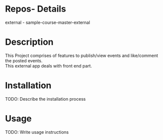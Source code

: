 # Repos-  Details
external - sample-course-master-external

# Description
This Project comprises of features to publish/view events and like/comment the posted events.<br>
This external app deals with front end part.

# Installation

TODO: Describe the installation process

# Usage

TODO: Write usage instructions
